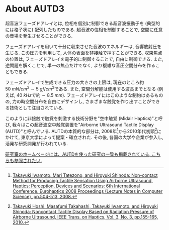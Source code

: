 # About AUTD3

超音波フェーズドアレイとは, 位相を個別に制御できる超音波振動子を (典型的には格子状に) 配列したものである.
超音波の位相を制御することで, 空間に任意の音場を発生させることができる.

フェーズドアレイを用いて十分に収束させた音波のエネルギーは, 音響放射圧を生じる.
この圧力を利用して, 人体の表面を非接触で押すことができる.
収束焦点の位置は, フェーズドアレイを電子的に制御することで, 自由に制御できる.
また, 逆問題を解くことで, 単一の焦点だけでなく, より複雑な音圧空間分布を作ることもできる.

フェーズドアレイで生成できる圧力の大きさの上限は, 現在のところ約$\SI{50}{mN/cm^2}\sim \SI{5}{gf/cm^2}$である.
また, 空間分解能は使用する波長までとなる (例えば, $\SI{40}{kHz}$で約$\sim\SI{8.5}{mm}$).
フェーズドアレイにはこのような制約はあるものの, 力の時空間分布を自由にデザインし, さまざまな触覚を作り出すことができる技術として注目されている.

このように非接触で触覚を刺激する技術分野を"空中触覚 (Midair Haptics)"と呼び, 我々はこの超音波空中触覚装置を"Airborne Ultrasound Tactile Display (AUTD)"と呼んでいる.
AUTDの本質的な部分は, 2008年[^1]から2010年代初頭[^2]にかけて, 東京大学によって提案・確立された.
その後, 各国の大学や企業が参入し, 活発な研究開発が行われている.

[研究室のホームページには、AUTDを使った研究の一覧も掲載されている, こちらも参照されたい.](https://hapislab.org/airborne-ultrasound-tactile-display)

[^1]: [Takayuki Iwamoto, Mari Tatezono, and Hiroyuki Shinoda: Non-contact Method for Producing Tactile Sensation Using Airborne Ultrasound, Haptics: Perception, Devices and Scenarios: 6th International Conference, Eurohaptics 2008 Proceedings (Lecture Notes in Computer Science), pp.504-513, 2008.](https://hapislab.org/public/hiroyuki_shinoda/research/pdf/08Eurohaptics_iwamoto.pdf)

[^2]: [Takayuki Hoshi, Masafumi Takahashi, Takayuki Iwamoto, and Hiroyuki Shinoda: Noncontact Tactile Display Based on Radiation Pressure of Airborne Ultrasound, IEEE Trans. on Haptics, Vol. 3, No. 3, pp.155-165, 2010.](https://hapislab.org/public/hiroyuki_shinoda/research/pdf/10_Trans_Haptics_Hoshi.pdf)
